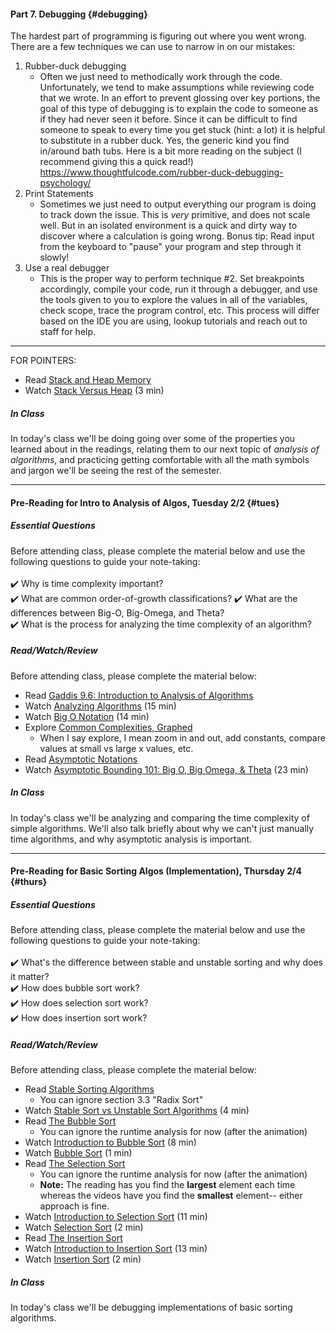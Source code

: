 #### Part 7.  Debugging {#debugging}

The hardest part of programming is figuring out where you went wrong. There are a few techniques we can use to narrow in on our mistakes:

1. Rubber-duck debugging
   - Often we just need to methodically work through the code. Unfortunately, we tend to make assumptions while reviewing code that we wrote. In an effort to prevent glossing over key portions, the goal of this type of debugging is to explain the code to someone as if they had never seen it before. Since it can be difficult to find someone to speak to every time you get stuck (hint: a lot) it is helpful to substitute in a rubber duck. Yes, the generic kind you find in/around bath tubs. Here is a bit more reading on the subject (I recommend giving this a quick read!) https://www.thoughtfulcode.com/rubber-duck-debugging-psychology/
2. Print Statements
   - Sometimes we just need to output everything our program is doing to track down the issue. This is *very* primitive, and does not scale well. But in an isolated environment is a quick and dirty way to discover where a calculation is going wrong. Bonus tip: Read input from the keyboard to "pause" your program and step through it slowly!
3. Use a real debugger
   - This is the proper way to perform technique #2. Set breakpoints accordingly, compile your code, run it through a debugger, and use the tools given to you to explore the values in all of the variables, check scope, trace the program control, etc. This process will differ based on the IDE you are using, lookup tutorials and reach out to staff for help.

------------------------

FOR POINTERS: 

- Read [Stack and Heap Memory](https://courses.engr.illinois.edu/cs225/fa2020/resources/stack-heap/)
- Watch [Stack Versus Heap](https://www.youtube.com/watch?v=IX3fDYz0WyM) (3 min)

##### In Class
In today's class we'll be doing going over some of the properties you learned about in the readings, relating them to our next topic of *analysis of algorithms*, and practicing getting comfortable with all the math symbols and jargon we'll be seeing the rest of the semester.

--------------



#### Pre-Reading for Intro to Analysis of Algos, Tuesday 2/2 {#tues}

##### Essential Questions
Before attending class, please complete the material below and use the following questions to guide your note-taking:  
<br>
✔️ Why is time complexity important?  
✔️ What are common order-of-growth classifications?
✔️ What are the differences between Big-O, Big-Omega, and Theta?  
✔️ What is the process for analyzing the time complexity of an algorithm?  

##### Read/Watch/Review
Before attending class, please complete the material below:
- Read [Gaddis 9.6: Introduction to Analysis of Algorithms](/sm21/files/Gaddis-Algos.pdf)
- Watch [Analyzing Algorithms](https://www.youtube.com/watch?v=-gN6KCS_D4k) (15 min)
- Watch [Big O Notation](https://www.youtube.com/watch?v=3Yo7Kxa0vOU) (14 min)
- Explore [Common Complexities, Graphed](https://www.desmos.com/calculator/pdft1nieox)
	- When I say explore, I mean zoom in and out, add constants, compare values at small vs large x values, etc.
- Read [Asymptotic Notations](https://www.studytonight.com/data-structures/aysmptotic-notations)
- Watch [Asymptotic Bounding 101: Big O, Big Omega, & Theta](https://www.youtube.com/watch?v=0oDAlMwTrLo) (23 min)


##### In Class
In today's class we'll be analyzing and comparing the time complexity of simple algorithms. We'll also talk briefly about why we can't just manually time algorithms, and why asymptotic analysis is important.

---

#### Pre-Reading for Basic Sorting Algos (Implementation), Thursday 2/4 {#thurs}

##### Essential Questions
Before attending class, please complete the material below and use the following questions to guide your note-taking:  
<br>
✔️ What's the difference between stable and unstable sorting and why does it matter?  
✔️ How does bubble sort work?  
✔️ How does selection sort work?  
✔️ How does insertion sort work?  

##### Read/Watch/Review
Before attending class, please complete the material below:
- Read [Stable Sorting Algorithms](https://www.baeldung.com/cs/stable-sorting-algorithms)
	- You can ignore section 3.3 "Radix Sort"
- Watch [Stable Sort vs Unstable Sort Algorithms](https://www.youtube.com/watch?v=akLN-F0HSS4) (4 min)
- Read [The Bubble Sort](https://runestone.academy/runestone/books/published/pythonds/SortSearch/TheBubbleSort.html)
	- You can ignore the runtime analysis for now (after the animation)
- Watch [Introduction to Bubble Sort](https://www.youtube.com/watch?v=A6m-g0SPzt0) (8 min)
- Watch [Bubble Sort](https://www.youtube.com/watch?v=nmhjrI-aW5o) (1 min)
- Read [The Selection Sort](https://runestone.academy/runestone/books/published/pythonds/SortSearch/TheSelectionSort.html)
	- You can ignore the runtime analysis for now (after the animation)
	- **Note:** The reading has you find the **largest** element each time whereas the videos have you find the **smallest** element-- either approach is fine.
- Watch [Introduction to Selection Sort](https://www.youtube.com/watch?v=Z3dCjzhjAWA) (11 min)
- Watch [Selection Sort](https://www.youtube.com/watch?v=xWBP4lzkoyM) (2 min)
- Read [The Insertion Sort](https://runestone.academy/runestone/books/published/pythonds/SortSearch/TheInsertionSort.html)
- Watch [Introduction to Insertion Sort](https://www.youtube.com/watch?v=qJsmUw3-QRA) (13 min)
- Watch [Insertion Sort](https://www.youtube.com/watch?v=OGzPmgsI-pQ) (2 min)

##### In Class
In today's class we'll be debugging implementations of basic sorting algorithms.
